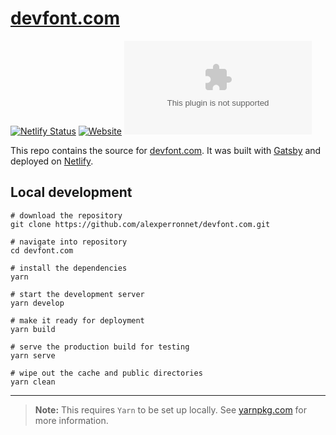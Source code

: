 # [devfont.com](https://ap-devfont.netlify.app/)

[![Netlify Status](https://api.netlify.com/api/v1/badges/f9a37dde-a083-4991-8d4c-e84fb0180ebf/deploy-status)](https://app.netlify.com/sites/devfont/deploys)
[![Website](https://img.shields.io/website?down_color=red&style=flat-square&up_color=blue&url=https%3A%2F%2Fdevfont.com)](https://devfont.com)
[![License](https://img.shields.io/github/license/devfont/devfont.com?color=blue&style=flat-square)](/license.md)

This repo contains the source for [devfont.com](https://ap-devfont.netlify.app/). It was built with [Gatsby](https://gatsbyjs.com) and deployed on [Netlify](https://netlify.com).

## Local development

```shell
# download the repository
git clone https://github.com/alexperronnet/devfont.com.git

# navigate into repository
cd devfont.com

# install the dependencies
yarn

# start the development server
yarn develop

# make it ready for deployment
yarn build

# serve the production build for testing
yarn serve

# wipe out the cache and public directories
yarn clean
```

---

> **Note:** This requires `Yarn` to be set up locally. See [yarnpkg.com](https://yarnpkg.com/) for more information.
